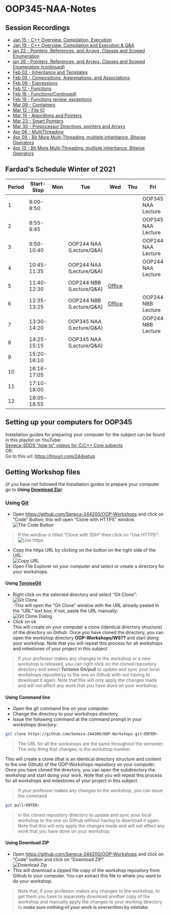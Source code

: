 ﻿# OOP345-NAA-Notes
## Session Recordings
- [Jan 15 - C++ Overview, Compilation, Execution](https://recordings.rna2.blindsidenetworks.com/senecacollege/96f0b46aa442de771ce25d9e6f10f4dcf5368ba4-1610714847716/capture/)
- [Jan 19 - C++ Overview, Compilation and Execution & Q&A](https://recordings.rna2.blindsidenetworks.com/senecacollege/96f0b46aa442de771ce25d9e6f10f4dcf5368ba4-1611080851821/capture/)
- [jan 22 - Pointers, References, and Arrays, Classes and Scoped Enumeration](https://recordings.rna2.blindsidenetworks.com/senecacollege/96f0b46aa442de771ce25d9e6f10f4dcf5368ba4-1611319676921/capture/)
- [jan 26 - Pointers, References, and Arrays, Classes and Scoped Enumeration (continued)](https://recordings.rna2.blindsidenetworks.com/senecacollege/96f0b46aa442de771ce25d9e6f10f4dcf5368ba4-1611685660638/capture/)
- [Feb 02 - Inheritance and Templates](https://recordings.rna2.blindsidenetworks.com/senecacollege/96f0b46aa442de771ce25d9e6f10f4dcf5368ba4-1612290420225/capture/)
- [Feb 05 - Compositions, Aggregations, and Associations](https://recordings.rna2.blindsidenetworks.com/senecacollege/96f0b46aa442de771ce25d9e6f10f4dcf5368ba4-1612529898873/capture/)
- [Feb 09 - Expressions](https://recordings.rna2.blindsidenetworks.com/senecacollege/96f0b46aa442de771ce25d9e6f10f4dcf5368ba4-1612895470874/capture/)
- [Feb 12 - Funcitons](https://recordings.rna2.blindsidenetworks.com/senecacollege/96f0b46aa442de771ce25d9e6f10f4dcf5368ba4-1613133818484/capture/)
- [Feb 16 - Functions(Continued)](https://recordings.rna2.blindsidenetworks.com/senecacollege/96f0b46aa442de771ce25d9e6f10f4dcf5368ba4-1613500295816/capture/)
- [Feb 19 - Functions review, exceptions](https://recordings.rna2.blindsidenetworks.com/senecacollege/96f0b46aa442de771ce25d9e6f10f4dcf5368ba4-1613737739275/capture/)
- [Mar 09 - Containers](https://recordings.rna2.blindsidenetworks.com/senecacollege/96f0b46aa442de771ce25d9e6f10f4dcf5368ba4-1615314460021/capture/)
- [Mar 12 - File IO](https://recordings.rna2.blindsidenetworks.com/senecacollege/96f0b46aa442de771ce25d9e6f10f4dcf5368ba4-1615552787448/capture/)
- [Mar 19 - Algorithms and Pointers](https://recordings.rna2.blindsidenetworks.com/senecacollege/96f0b46aa442de771ce25d9e6f10f4dcf5368ba4-1616155032075/capture/)
- [Mar 23 - Smart Pointers](https://recordings.rna2.blindsidenetworks.com/senecacollege/96f0b46aa442de771ce25d9e6f10f4dcf5368ba4-1616520526145/capture/)
- [Mar 30 - Prepocessor Directives, pointers and Arrays](https://recordings.rna2.blindsidenetworks.com/senecacollege/96f0b46aa442de771ce25d9e6f10f4dcf5368ba4-1617125281827/capture/)
- [Apr 06 - MultiThreading](https://recordings.rna2.blindsidenetworks.com/senecacollege/96f0b46aa442de771ce25d9e6f10f4dcf5368ba4-1617729721317/capture/)
- [Apr 09 - Bit More Multi-Threading, multiple inheritance, Bitwise Operators](https://recordings.rna2.blindsidenetworks.com/senecacollege/96f0b46aa442de771ce25d9e6f10f4dcf5368ba4-1617969877322/capture/)
- [Apr 13 - Bit More Multi-Threading, multiple inheritance, Bitwise Operators](https://recordings.rna2.blindsidenetworks.com/senecacollege/96f0b46aa442de771ce25d9e6f10f4dcf5368ba4-1618334737478/capture/)

## Fardad's Schedule Winter of 2021
| Period | Start-Stop  | Mon    | Tue            | Wed        | Thu     | Fri      |
|--------|-------------|--------|----------------|------------|---------|----------|
| 1      | 8:00-8:50   |        |                |            |         |OOP345 NAA Lecture|
| 2      | 8:55-9:45   |        |                |            |         |OOP345 NAA Lecture|
| 3      | 9:50-10:40  |        |OOP244 NAA (Lecture/Q&A)|            |         |OOP244 NAA Lecture|
| 4      | 10:45-11:35 |        |OOP244 NAA (Lecture/Q&A)|            |         |OOP244 NAA Lecture|
| 5      | 11:40-12:30 |        |OOP244 NBB (Lecture/Q&A)| [Office]() |         |           |
| 6      | 12:35-13:25 |        |OOP244 NBB (Lecture/Q&A)| [Office]() |         |OOP244 NBB Lecture|
| 7      | 13:30-14:20 |        |OOP345 NAA (Lecture/Q&A)|            |         |OOP244 NBB Lecture|
| 8      | 14:25-15:15 |        |OOP345 NAA (Lecture/Q&A)|            |         |          |
| 9      | 15:20-16:10 |        |                |            |         |          |
| 10     | 16:16-17:05 |        |                |            |         |          |
| 11     | 17:10-18:00 |        |                |            |         |          |
| 12     | 18:05-18:55 |        |                |            |         |          |

## Setting up your computers for OOP345

Installation guides for preparing your computer for the subject can be found in this playlist on YouTube:<br />
[Seneca-SDDS "how to" videos for C/C++ Core subjects](https://www.youtube.com/playlist?list=PLxB4x6RkylosAh1of4FnX7-g2fk0MUeyc)<br />
OR:<br />
Go to this url: https://tinyurl.com/244setup 


## Getting Workshop files
(if you have not followed the Installation guides to prepare your computer go to **Using [Download Zip](#using-download-zip)**)<br />

### Using [Git](https://git-scm.com/download/win)
- Open https://github.com/Seneca-244200/OOP-Workshops and click on “Code” Button; this will open “Clone with HTTPS” window.<br />
![The Code Button](images/code.png)
> If the window is titled “Clone with SSH” then click on “Use HTTPS”: <br />
![Use https](images/usehttps.png)
- Copy the https URL by clicking on the button on the right side of the URL:<br />![Copy URL](images/copyurl.png)
- Open File Explorer on your computer and select or create a directory for your workshops.
#### Using [ToroiseGit](https://tortoisegit.org/download/)
- Right click on the selected directory and select “Git Clone":<br /> ![Git Clone](images/gitclone.png)<br />
-This will open the “Git Clone” window with the URL already pasted in the “URL” text box; if not, paste the URL manually:<br /> ![Git Clone Dialog](images/gitcloneDialog.png)<br />
- Click on ok<br />
This will create on your computer a clone (identical directory structure) of the directory on Github.  Once you have cloned the directory, you can open the workshop directory **OOP-Workshops/WS??** and start doing your workshop. Note that you will repeat this process for all workshops and milestones of your project in this subject.
> If your professor makes any changes to the workshop or a new workshop is released, you can right click on the cloned repository directory and select **Tortoise Git/pull** to update and sync your local workshops repositoryy to the one on Github with-out having to download it again. Note that this will only apply the changes made and will not affect any work that you have done on your workshop.
#### Using Command line
- Open the git command line on your computer.
- Change the directory to your workshops directory.
- Issue the following command at the command prompt in your workshops directory: 
``` bash
git clone https://github.com/Seneca-244200/OOP-Workshops.git<ENTER>
```
> The URL for all the workshops are the same throughout the semester. The only thing that changes, is the workshop number.<br/>

This will create a clone (that is an identical directory structure and content to the one Github) of the OOP-Workshops repository on your computer.  Once you have cloned the directory, you can open the subdirectory the workshop and start doing your work. Note that you will repeat this process for all workshops and milestones of your project in this subject.

> If your professor makes any changes to the workshop, you can issue the command
``` bash 
git pull<ENTER>
``` 
>  in the cloned repository directory to update and sync your local workshop to the one on Github without having to download it again. Note that this will only apply the changes made and will not affect any work that you have done on your workshop.

#### Using Download ZIP
- Open https://github.com/Seneca-244200/OOP-Workshops  and click on “Code” button and click on “Download ZIP”.<br />
![Download Zip](images/downloadzip.png)<br />
- This will download a zipped file copy of the workshop repository from Github to your computer. You can extract this file to where you want to do your workshop. <br />
> Note that, if your professor makes any changes to the workshop, to get them you have to separately download another copy of the workshop and manually apply the changes to your working directory to **make sure nothing of your work is overwritten by mistake**.

